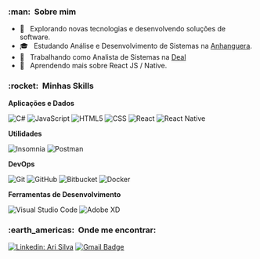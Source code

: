<h3> :man: &nbsp;Sobre mim </h3>

- 🤔 &nbsp; Explorando novas tecnologias e desenvolvendo soluções de software.
- 🎓 &nbsp; Estudando Análise e Desenvolvimento de Sistemas na <a href="https://www.anhanguera.com/">Anhanguera</a>.
- 💼 &nbsp; Trabalhando como Analista de Sistemas na <a href="https://www.deal.com.br/">Deal</a>
- 🌱 &nbsp; Aprendendo mais sobre React JS / Native.

<h3> :rocket: &nbsp;Minhas Skills </h3>

**Aplicações e Dados**

  
  ![C#](https://img.shields.io/badge/C%23-333333?style=flat&logo=c-sharp)
  ![JavaScript](https://img.shields.io/badge/-JavaScript-333333?style=flat&logo=javascript)
  ![HTML5](https://img.shields.io/badge/-HTML5-333333?style=flat&logo=HTML5)
  ![CSS](https://img.shields.io/badge/-CSS-333333?style=flat&logo=CSS3&logoColor=1572B6)
  ![React](https://img.shields.io/badge/-React-333333?style=flat&logo=react)
  ![React Native](https://img.shields.io/badge/-React%20Native-333333?style=flat&logo=react)

**Utilidades**

  ![Insomnia](https://img.shields.io/badge/-Insomnia-333333?style=flat&logo=insomnia)
  ![Postman](https://img.shields.io/badge/-Postman-333333?style=flat&logo=postman)

**DevOps**

  ![Git](https://img.shields.io/badge/-Git-333333?style=flat&logo=git)
  ![GitHub](https://img.shields.io/badge/-GitHub-333333?style=flat&logo=github)
  ![Bitbucket](https://img.shields.io/badge/-Bitbucket-333333?style=flat&logo=bitbucket)
  ![Docker](https://img.shields.io/badge/-Docker-333333?style=flat&logo=docker)

**Ferramentas de Desenvolvimento**

  ![Visual Studio Code](https://img.shields.io/badge/-Visual%20Studio%20Code-333333?style=flat&logo=visual-studio-code&logoColor=007ACC)
  ![Adobe XD](https://img.shields.io/badge/-Adobe%20XD-333333?style=flat&logo=adobe-xd&logoColor=007ACC)


<h3> :earth_americas: &nbsp;Onde me encontrar: </h3> 

[![Linkedin: Ari Silva](https://img.shields.io/badge/-AriSilva-blue?style=flat-square&logo=Linkedin&logoColor=white&link=https://www.linkedin.com/in/ariovaldo-silva-306710199/)](https://www.linkedin.com/in/ariovaldo-silva-306710199/)
[![Gmail Badge](https://img.shields.io/badge/-ariovaldo.bsjunior@gmail.com-006bed?style=flat-square&logo=Gmail&logoColor=white&link=mailto:ariovaldo.bsjunior@gmail.com)](mailto:ariovaldo.bsjunior@gmail.com)
